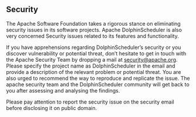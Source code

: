 ## Security
The Apache Software Foundation takes a rigorous stance on eliminating security issues in its software projects. Apache DolphinScheduler is also very concerned Security issues related to its features and functionality.

If you have apprehensions regarding DolphinScheduler’s security or you discover vulnerability or potential threat, don’t hesitate to get in touch with the Apache Security Team by dropping a mail at [security@apache.org](mailto:security@apache.org). Please specify the project name as DolphinScheduler in the email and provide a description of the relevant problem or potential threat. You are also urged to recommend the way to reproduce and replicate the issue. The apache security team and the DolphinScheduler community will get back to you after assessing and analysing the findings.

Please pay attention to report the security issue on the security email before disclosing it on public domain.

